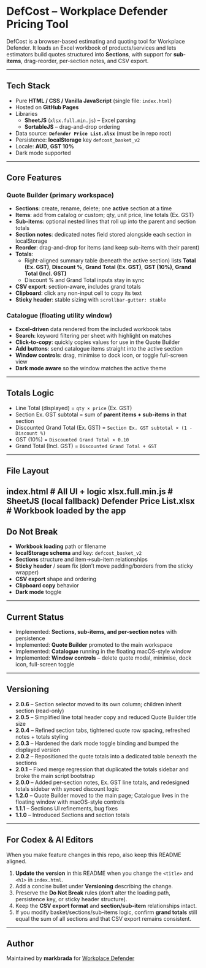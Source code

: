 # DefCost – Workplace Defender Pricing Tool

DefCost is a browser-based estimating and quoting tool for Workplace Defender.
It loads an Excel workbook of products/services and lets estimators build quotes structured into **Sections**, with support for **sub-items**, drag-reorder, per-section notes, and CSV export.

---

## Tech Stack

- Pure **HTML / CSS / Vanilla JavaScript** (single file: `index.html`)
- Hosted on **GitHub Pages**
- Libraries
  - **SheetJS** (`xlsx.full.min.js`) – Excel parsing
  - **SortableJS** – drag-and-drop ordering
- Data source: **`Defender Price List.xlsx`** (must be in repo root)
- Persistence: **localStorage** key `defcost_basket_v2`
- Locale: **AUD**, **GST 10%**
- Dark mode supported

---

## Core Features

### Quote Builder (primary workspace)

- **Sections**: create, rename, delete; one **active** section at a time
- **Items**: add from catalog or custom; qty, unit price, line totals (Ex. GST)
- **Sub-items**: optional nested lines that roll up into the parent and section totals
- **Section notes**: dedicated notes field stored alongside each section in localStorage
- **Reorder**: drag-and-drop for items (and keep sub-items with their parent)
- **Totals**:
  - Right-aligned summary table (beneath the active section) lists **Total (Ex. GST)**, **Discount %**, **Grand Total (Ex. GST)**, **GST (10%)**, **Grand Total (Incl. GST)**
  - Discount % and Grand Total inputs stay in sync
- **CSV export**: section-aware, includes grand totals
- **Clipboard**: click any non-input cell to copy its text
- **Sticky header**: stable sizing with `scrollbar-gutter: stable`

### Catalogue (floating utility window)
- **Excel-driven** data rendered from the included workbook tabs
- **Search**: keyword filtering per sheet with highlight on matches
- **Click-to-copy**: quickly copies values for use in the Quote Builder
- **Add buttons**: send catalogue items straight into the active section
- **Window controls**: drag, minimise to dock icon, or toggle full-screen view
- **Dark mode aware** so the window matches the active theme

---

## Totals Logic

- Line Total (displayed) = `qty × price` (Ex. GST)
- Section Ex. GST subtotal = sum of **parent items + sub-items** in that section
- Discounted Grand Total (Ex. GST) = `Section Ex. GST subtotal × (1 - Discount %)`
- GST (10%) = `Discounted Grand Total × 0.10`
- Grand Total (Incl. GST) = `Discounted Grand Total + GST`

---

## File Layout
index.html                 # All UI + logic
xlsx.full.min.js           # SheetJS (local fallback)
Defender Price List.xlsx   # Workbook loaded by the app
---

## Do Not Break

- **Workbook loading** path or filename
- **localStorage schema** and key: `defcost_basket_v2`
- **Sections** structure and item→sub-item relationships
- **Sticky header** / seam fix (don’t move padding/borders from the sticky wrapper)
- **CSV export** shape and ordering
- **Clipboard copy** behavior
- **Dark mode** toggle

---

## Current Status

- Implemented: **Sections, sub-items, and per-section notes** with persistence
- Implemented: **Quote Builder** promoted to the main workspace
- Implemented: **Catalogue** running in the floating macOS-style window
- Implemented: **Window controls** – delete quote modal, minimise, dock icon, full-screen toggle

---

## Versioning

- **2.0.6** – Section selector moved to its own column; children inherit section (read-only)
- **2.0.5** – Simplified line total header copy and reduced Quote Builder title size
- **2.0.4** – Refined section tabs, tightened quote row spacing, refreshed notes + totals styling
- **2.0.3** – Hardened the dark mode toggle binding and bumped the displayed version
- **2.0.2** – Repositioned the quote totals into a dedicated table beneath the sections
- **2.0.1** – Fixed merge regression that duplicated the totals sidebar and broke the main script bootstrap
- **2.0.0** – Added per-section notes, Ex. GST line totals, and redesigned totals sidebar with synced discount logic
- **1.2.0** – Quote Builder moved to the main page; Catalogue lives in the floating window with macOS-style controls
- **1.1.1** – Sections UI refinements, bug fixes
- **1.1.0** – Introduced Sections and section totals

---

## For Codex & AI Editors

When you make feature changes in this repo, also keep this README aligned.

1. **Update the version** in this README when you change the `<title>` and `<h1>` in `index.html`.
2. Add a concise bullet under **Versioning** describing the change.
3. Preserve the **Do Not Break** rules (don’t alter the loading path, persistence key, or sticky header structure).
4. Keep the **CSV export format** and **section/sub-item** relationships intact.
5. If you modify basket/sections/sub-items logic, confirm **grand totals** still equal the sum of all sections and that CSV export remains consistent.

---

## Author

Maintained by **markbrada** for [Workplace Defender](https://workplacedefender.com.au)
